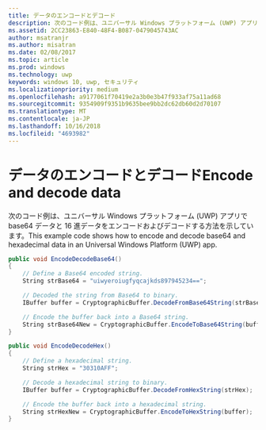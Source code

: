 ```yaml
---
title: データのエンコードとデコード
description: 次のコード例は、ユニバーサル Windows プラットフォーム (UWP) アプリで base64 データと 16 進データをエンコードおよびデコードする方法を示しています。
ms.assetid: 2CC23863-E840-48F4-B087-0479045743AC
author: msatranjr
ms.author: misatran
ms.date: 02/08/2017
ms.topic: article
ms.prod: windows
ms.technology: uwp
keywords: windows 10, uwp, セキュリティ
ms.localizationpriority: medium
ms.openlocfilehash: a9177061f70419e2a3b0e3b47f933af75a11ad68
ms.sourcegitcommit: 9354909f9351b9635bee9bb2dc62db60d2d70107
ms.translationtype: MT
ms.contentlocale: ja-JP
ms.lasthandoff: 10/16/2018
ms.locfileid: "4693982"
---
```

# <a name="encode-and-decode-data"></a><span data-ttu-id="bba01-104">データのエンコードとデコード</span><span class="sxs-lookup"><span data-stu-id="bba01-104">Encode and decode data</span></span>



<span data-ttu-id="bba01-105">次のコード例は、ユニバーサル Windows プラットフォーム (UWP) アプリで base64 データと 16 進データをエンコードおよびデコードする方法を示しています。</span><span class="sxs-lookup"><span data-stu-id="bba01-105">This example code shows how to encode and decode base64 and hexadecimal data in an Universal Windows Platform (UWP) app.</span></span>

```cs
public void EncodeDecodeBase64()
{
    // Define a Base64 encoded string.
    String strBase64 = "uiwyeroiugfyqcajkds897945234==";

    // Decoded the string from Base64 to binary.
    IBuffer buffer = CryptographicBuffer.DecodeFromBase64String(strBase64);

    // Encode the buffer back into a Base64 string.
    String strBase64New = CryptographicBuffer.EncodeToBase64String(buffer);
}

public void EncodeDecodeHex()
{
    // Define a hexadecimal string.
    String strHex = "30310AFF";

    // Decode a hexadecimal string to binary.
    IBuffer buffer = CryptographicBuffer.DecodeFromHexString(strHex);

    // Encode the buffer back into a hexadecimal string.
    String strHexNew = CryptographicBuffer.EncodeToHexString(buffer);
}
```
